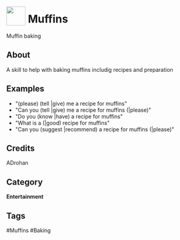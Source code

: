 # <img src="https://raw.githack.com/FortAwesome/Font-Awesome/master/svgs/solid/balance-scale.svg" card_color="#22A7F0" width="50" height="50" style="vertical-align:bottom"/> Muffins
Muffin baking

## About
A skill to help with baking muffins includig recipes and preparation

## Examples
* "(please) (tell |give) me a recipe for muffins"
* "Can you (tell |give) me a recipe for muffins (|please)"
* "Do you (know |have) a recipe for muffins"
* "What is a (|good) recipe for muffins"
* "Can you (suggest |recommend) a recipe for muffins (|please)"

## Credits
ADrohan

## Category
**Entertainment**

## Tags
#Muffins
#Baking

